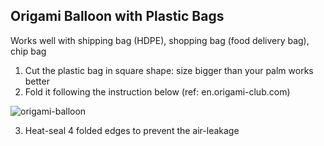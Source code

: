 ## Origami Balloon with Plastic Bags

Works well with shipping bag (HDPE), shopping bag (food delivery bag), chip bag

1. Cut the plastic bag in square shape: size bigger than your palm works better
2. Fold it following the instruction below (ref: en.origami-club.com)

![origami-balloon](https://user-images.githubusercontent.com/3894400/95671429-3a0e8580-0bd2-11eb-9fb1-ffca4cd31db8.jpg)

3. Heat-seal 4 folded edges to prevent the air-leakage
